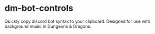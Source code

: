 # dm-bot-controls
Quickly copy discord bot syntax to your clipboard. Designed for use with background music in Dungeons &amp; Dragons.
